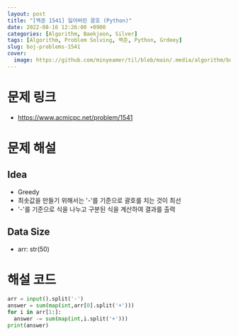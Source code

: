 ```yaml
---
layout: post
title: "[백준 1541] 잃어버린 괄호 (Python)"
date: 2022-08-16 12:26:00 +0900
categories: [Algorithm, Baekjoon, Silver]
tags: [Algorithm, Problem Solving, 백준, Python, Grdeey]
slug: boj-problems-1541
cover:
  image: https://github.com/minyeamer/til/blob/main/.media/algorithm/boj-logo.png?raw=true
---
```


# 문제 링크
- https://www.acmicpc.net/problem/1541

# 문제 해설

## Idea
- Greedy
- 최솟값을 만들기 위해서는 '-'를 기준으로 괄호를 치는 것이 최선
- '-'를 기준으로 식을 나누고 구분된 식을 계산하여 결과를 출력

## Data Size
- arr: str(50)

# 해설 코드

```python
arr = input().split('-')
answer = sum(map(int,arr[0].split('+')))
for i in arr[1:]:
  answer -= sum(map(int,i.split('+')))
print(answer)
```